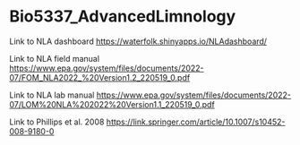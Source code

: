 # Bio5337_AdvancedLimnology

Link to NLA dashboard
https://waterfolk.shinyapps.io/NLAdashboard/

Link to NLA field manual
https://www.epa.gov/system/files/documents/2022-07/FOM_NLA2022_%20Version1.2_220519_0.pdf

Link to NLA lab manual
https://www.epa.gov/system/files/documents/2022-07/LOM%20NLA%202022%20Version1.1_220519_0.pdf

Link to Phillips et al. 2008
https://link.springer.com/article/10.1007/s10452-008-9180-0
